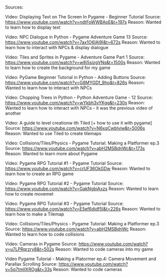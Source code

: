 Sources:

Video: Displaying Text on The Screen In Pygame - Beginner Tutorial
Source: https://www.youtube.com/watch?v=ndtFoWWBAoE&t=197s
Reason: Wanted to learn how to display text

Video: NPC Dialogue in Python - Pygame Adventure Game 13
Source: https://www.youtube.com/watch?v=7ax1O6lAl9I&t=672s
Reason: Wanted to learn how to interact with NPCs & display dialogue

Video: Tiles and Sprites in Pygame - Adventure Game Part 1
Source: https://www.youtube.com/watch?v=w8i5sizgVNs&t=1500s
Reason: Wanted to learn how to create the background for my game

Video: PyGame Beginner Tutorial in Python - Adding Buttons
Source: https://www.youtube.com/watch?v=G8MYGDf_9ho&t=826s
Reason: Wanted to learn how to interact with NPCs

Video: Chopping Trees in Python - Python Adventure Game - 12
Source: https://www.youtube.com/watch?v=wYkbh3vYKgg&t=230s
Reason: Wanted to learn how to interact with NPCs - it was the previous video of another

Video: A guide to level creationw ith Tiled [+ how to use it with pygame]
Source: https://www.youtube.com/watch?v=N6xqCwblyiw&t=5006s
Reason: Wanted to use Tiled to create tilemaps

Video: Collisions/Tiles/Physics - Pygame Tutorial: Making a Platformer ep.3
Source: https://www.youtube.com/watch?v=abH2MSBdnWc&t=173s
Reason: Wanted to learn more about Pygame

Video: Pygame RPG Tutorial #1 - Pygame Tutorial
Source: https://www.youtube.com/watch?v=crUF36OkGDw
Reason: Wanted to learn how to create an RPG game

Video: Pygame RPG Tutorial #2 - Pygame Tutorial
Source: https://www.youtube.com/watch?v=GakNgbiAxzs
Reason: Wanted to learn how to create movemet

Video: Pygame RPG Tutorial #3 - Pygame Tutorial
Source: https://www.youtube.com/watch?v=E5ef6didf5I&t=226s
Reason: Wanted to learn how to make a Tilemap

Video: Collisions/Tiles/Physics - Pygame Tutorial: Making a Platformer ep.3
Source: https://www.youtube.com/watch?v=abH2MSBdnWc
Reason: Wanted to learn how to code collisions

Video: Cameras in Pygame
Source: https://www.youtube.com/watch?v=u7LPRqrzry8&t=502s
Reason: Wanted to code cameras into my game

Video Pygame Tutorial - Making a Platormer ep.4: Camera Movement and Parallax Scrolling 
Source: https://www.youtube.com/watch?v=5q7tmIlXROg&t=33s
Reason: Wanted to code cameras
